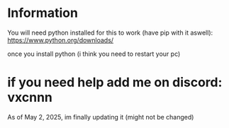 # Information

You will need python installed for this to work (have pip with it aswell): https://www.python.org/downloads/

once you install python (i think you need to restart your pc)


# if you need help add me on discord: vxcnnn




As of May 2, 2025, im finally updating it (might not be changed)
